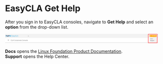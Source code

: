 # EasyCLA Get Help

After you sign in to EasyCLA consoles, navigate to **Get Help** and select an **option** from the drop-down list.

![](../.gitbook/assets/eascycla-get-help.png)

**Docs** opens the [Linux Foundation Product Documentation](https://docs.linuxfoundation.org/lfx/easycla).  
**Support** opens the Help Center.

